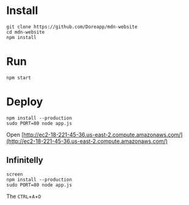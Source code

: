 # Install
```
git clone https://github.com/Doreapp/mdn-website
cd mdn-website
npm install 
```

# Run 
```
npm start
```

# Deploy
```
npm install --production
sudo PORT=80 node app.js
```
Open [http://ec2-18-221-45-36.us-east-2.compute.amazonaws.com/](http://ec2-18-221-45-36.us-east-2.compute.amazonaws.com/)

## Infinitelly
```
screen 
npm install --production
sudo PORT=80 node app.js
```
The `CTRL`+`A`+`D`
